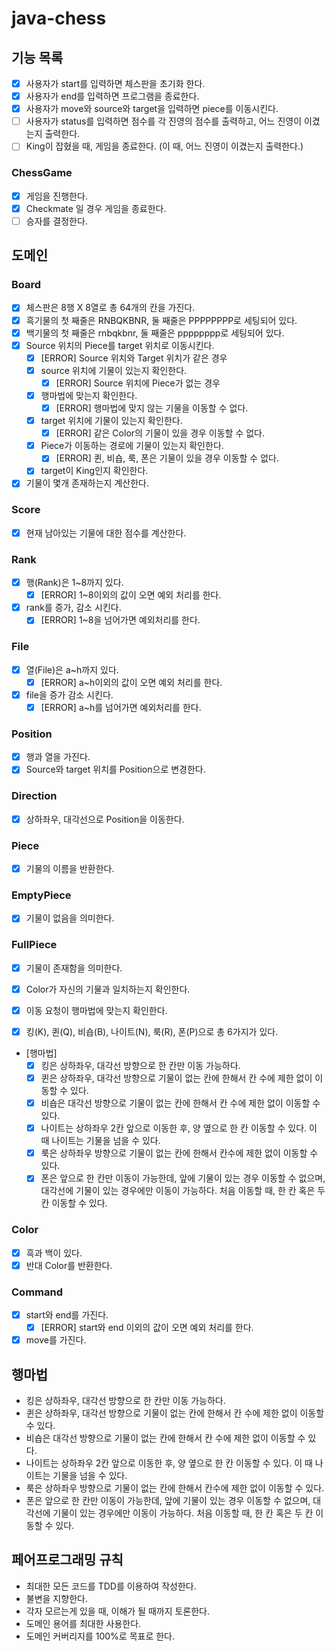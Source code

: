# java-chess

## 기능 목록
- [x] 사용자가 start를 입력하면 체스판을 초기화 한다.
- [x] 사용자가 end를 입력하면 프로그램을 종료한다.
- [x] 사용자가 move와 source와 target을 입력하면 piece를 이동시킨다.
- [ ] 사용자가 status를 입력하면 점수를 각 진영의 점수를 출력하고, 어느 진영이 이겼는지 출력한다.
- [ ] King이 잡혔을 때, 게임을 종료한다. (이 때, 어느 진영이 이겼는지 출력한다.)

### ChessGame
- [x] 게임을 진행한다.
- [x] Checkmate 일 경우 게임을 종료한다.
- [ ] 승자를 결정한다.

## 도메인

### Board
- [x] 체스판은 8행 X 8열로 총 64개의 칸을 가진다.
- [x] 흑기물의 첫 째줄은 RNBQKBNR, 둘 째줄은 PPPPPPPP로 세팅되어 있다.
- [x] 백기물의 첫 째줄은 rnbqkbnr, 둘 째줄은 pppppppp로 세팅되어 있다.
- [x] Source 위치의 Piece를 target 위치로 이동시킨다.
    - [x] [ERROR] Source 위치와 Target 위치가 같은 경우
  - [x] source 위치에 기물이 있는지 확인한다.
    - [x] [ERROR] Source 위치에 Piece가 없는 경우
  - [x] 행마법에 맞는지 확인한다.
    - [x] [ERROR] 행마법에 맞지 않는 기물을 이동할 수 없다.
  - [x] target 위치에 기물이 있는지 확인한다.
    - [x] [ERROR] 같은 Color의 기물이 있을 경우 이동할 수 없다.
  - [x] Piece가 이동하는 경로에 기물이 있는지 확인한다.
    - [x] [ERROR] 퀸, 비숍, 룩, 폰은 기물이 있을 경우 이동할 수 없다.
  - [x] target이 King인지 확인한다.
- [x] 기물이 몇개 존재하는지 계산한다.

### Score
- [x] 현재 남아있는 기물에 대한 점수를 계산한다.

### Rank
- [x] 행(Rank)은 1~8까지 있다.
    - [x] [ERROR] 1~8이외의 값이 오면 예외 처리를 한다.
- [x] rank를 증가, 감소 시킨다.
  - [x] [ERROR] 1~8을 넘어가면 예외처리를 한다. 

### File
- [x] 열(File)은 a~h까지 있다.
    - [x] [ERROR] a~h이외의 값이 오면 예외 처리를 한다.
- [x] file을 증가 감소 시킨다.
  - [x] [ERROR] a~h를 넘어가면 예외처리를 한다.

### Position
- [x] 행과 열을 가진다.
- [x] Source와 target 위치를 Position으로 변경한다.

### Direction
- [x] 상하좌우, 대각선으로 Position을 이동한다.

### Piece
- [x] 기물의 이름을 반환한다.

### EmptyPiece
- [x] 기물이 없음을 의미한다.   

### FullPiece
- [x] 기물이 존재함을 의미한다.
- [x] Color가 자신의 기물과 일치하는지 확인한다.
- [x] 이동 요청이 행마법에 맞는지 확인한다.
  
- [x] 킹(K), 퀸(Q), 비숍(B), 나이트(N), 룩(R), 폰(P)으로 총 6가지가 있다.
- [행마법]
  - [x] 킹은 상하좌우, 대각선 방향으로 한 칸만 이동 가능하다.
  - [x] 퀸은 상하좌우, 대각선 방향으로 기물이 없는 칸에 한해서 칸 수에 제한 없이 이동할 수 있다.
  - [x] 비숍은 대각선 방향으로 기물이 없는 칸에 한해서 칸 수에 제한 없이 이동할 수 있다.
  - [x] 나이트는 상하좌우 2칸 앞으로 이동한 후, 양 옆으로 한 칸 이동할 수 있다. 이 때 나이트는 기물을 넘을 수 있다.
  - [x] 룩은 상하좌우 방향으로 기물이 없는 칸에 한해서 칸수에 제한 없이 이동할 수 있다.
  - [x] 폰은 앞으로 한 칸만 이동이 가능한데, 앞에 기물이 있는 경우 이동할 수 없으며, 대각선에 기물이 있는 경우에만 이동이 가능하다.
    처음 이동할 때, 한 칸 혹은 두 칸 이동할 수 있다.
    
### Color
- [x] 흑과 백이 있다.
- [x] 반대 Color를 반환한다.

### Command
- [x] start와 end를 가진다.
    - [x] [ERROR] start와 end 이외의 값이 오면 예외 처리를 한다.
- [x] move를 가진다.

## 행마법
- 킹은 상하좌우, 대각선 방향으로 한 칸만 이동 가능하다.
- 퀸은 상하좌우, 대각선 방향으로 기물이 없는 칸에 한해서 칸 수에 제한 없이 이동할 수 있다.
- 비숍은 대각선 방향으로 기물이 없는 칸에 한해서 칸 수에 제한 없이 이동할 수 있다.
- 나이트는 상하좌우 2칸 앞으로 이동한 후, 양 옆으로 한 칸 이동할 수 있다. 이 때 나이트는 기물을 넘을 수 있다.
- 룩은 상하좌우 방향으로 기물이 없는 칸에 한해서 칸수에 제한 없이 이동할 수 있다.
- 폰은 앞으로 한 칸만 이동이 가능한데, 앞에 기물이 있는 경우 이동할 수 없으며, 대각선에 기물이 있는 경우에만 이동이 가능하다.
  처음 이동할 때, 한 칸 혹은 두 칸 이동할 수 있다.
    
## 페어프로그래밍 규칙
- 최대한 모든 코드를 TDD를 이용하여 작성한다.
- 불변을 지향한다.
- 각자 모르는게 있을 때, 이해가 될 때까지 토론한다.
- 도메인 용어를 최대한 사용한다.
- 도메인 커버리지를 100%로 목표로 한다.
